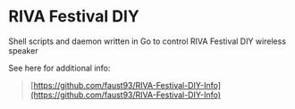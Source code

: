 # RIVA Festival DIY

Shell scripts and daemon written in Go to control RIVA Festival DIY wireless speaker

See here for additional info:
> [https://github.com/faust93/RIVA-Festival-DIY-Info](https://github.com/faust93/RIVA-Festival-DIY-Info)
